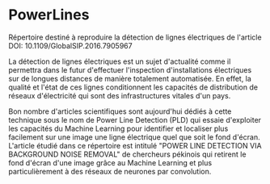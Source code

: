 # PowerLines


Répertoire destiné à reproduire la détection de lignes électriques de l'article DOI: 10.1109/GlobalSIP.2016.7905967

La détection de lignes électriques est un sujet d'actualité comme il permettra dans le futur d'effectuer l'inspection d'installations électriques sur de longues distances de manière totalement automatisée. En effet, la qualité et l'état de ces lignes conditionnent les capacités de distribution de réseaux d'électricité qui sont des infrastructures vitales d'un pays. 

Bon nombre d'articles scientifiques sont aujourd'hui dédiés à cette technique sous le nom de Power Line Detection (PLD) qui essaie d'exploiter les capacités du Machine Learning pour identifier et localiser plus facilement sur une image une ligne électrique quel que soit le fond d'écran. L'article étudié dans ce répertoire est intitulé "POWER LINE DETECTION VIA BACKGROUND NOISE REMOVAL" de chercheurs pékinois qui retirent le fond d'écran d'une image grâce au Machine Learning et plus particulièrement à des réseaux de neurones par convolution. 
